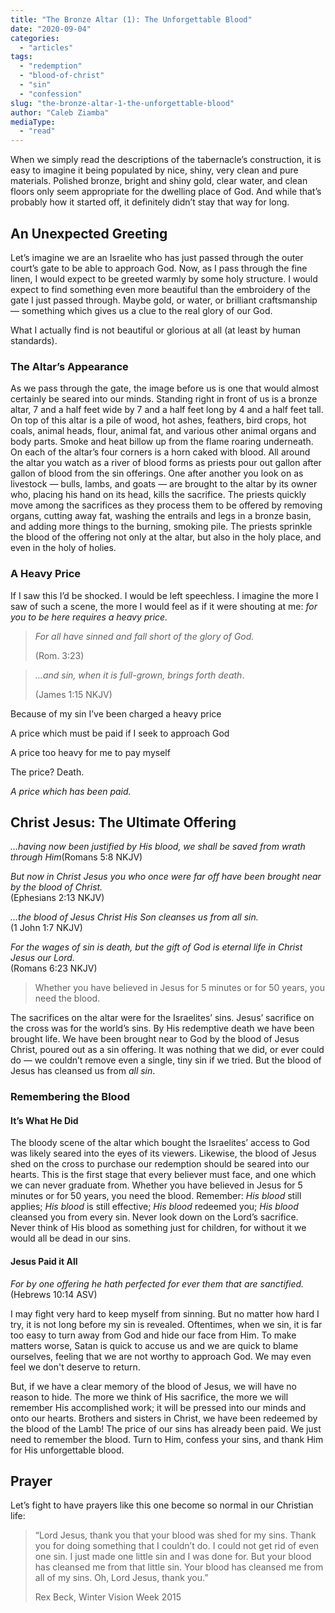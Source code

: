 ```yaml
---
title: "The Bronze Altar (1): The Unforgettable Blood"
date: "2020-09-04"
categories: 
  - "articles"
tags: 
  - "redemption"
  - "blood-of-christ"
  - "sin"
  - "confession"
slug: "the-bronze-altar-1-the-unforgettable-blood"
author: "Caleb Ziamba"
mediaType: 
  - "read"
---
```


When we simply read the descriptions of the tabernacle’s construction, it is easy to imagine it being populated by nice, shiny, very clean and pure materials. Polished bronze, bright and shiny gold, clear water, and clean floors only seem appropriate for the dwelling place of God. And while that’s probably how it started off, it definitely didn’t stay that way for long.

## An Unexpected Greeting

Let’s imagine we are an Israelite who has just passed through the outer court’s gate to be able to approach God. Now, as I pass through the fine linen, I would expect to be greeted warmly by some holy structure. I would expect to find something even more beautiful than the embroidery of the gate I just passed through. Maybe gold, or water, or brilliant craftsmanship — something which gives us a clue to the real glory of our God.

What I actually find is not beautiful or glorious at all (at least by human standards).

### The Altar’s Appearance

As we pass through the gate, the image before us is one that would almost certainly be seared into our minds. Standing right in front of us is a bronze altar, 7 and a half feet wide by 7 and a half feet long by 4 and a half feet tall. On top of this altar is a pile of wood, hot ashes, feathers, bird crops, hot coals, animal heads, flour, animal fat, and various other animal organs and body parts. Smoke and heat billow up from the flame roaring underneath. On each of the altar’s four corners is a horn caked with blood. All around the altar you watch as a river of blood forms as priests pour out gallon after gallon of blood from the sin offerings. One after another you look on as livestock — bulls, lambs, and goats — are brought to the altar by its owner who, placing his hand on its head, kills the sacrifice. The priests quickly move among the sacrifices as they process them to be offered by removing organs, cutting away fat, washing the entrails and legs in a bronze basin, and adding more things to the burning, smoking pile. The priests sprinkle the blood of the offering not only at the altar, but also in the holy place, and even in the holy of holies.

### A Heavy Price

If I saw this I’d be shocked. I would be left speechless. I imagine the more I saw of such a scene, the more I would feel as if it were shouting at me: _for you to be here requires a heavy price._

> _For all have sinned and fall short of the glory of God._
> 
> (Rom. 3:23)

> _...and sin, when it is full-grown, brings forth death_.
> 
> (James 1:15 NKJV)

Because of my sin I’ve been charged a heavy price

A price which must be paid if I seek to approach God

A price too heavy for me to pay myself

The price? Death.

_A price which has been paid._

## Christ Jesus: The Ultimate Offering

_...having now been justified by His blood, we shall be saved from wrath through Him_(Romans 5:8 NKJV)

_But now in Christ Jesus you who once were far off have been brought near by the blood of Christ._  
(Ephesians 2:13 NKJV)

_...the blood of Jesus Christ His Son cleanses us from all sin._  
(1 John 1:7 NKJV)

_For the wages of sin is death, but the gift of God is eternal life in Christ Jesus our Lord._  
(Romans 6:23 NKJV)

> Whether you have believed in Jesus for 5 minutes or for 50 years, you need the blood.

The sacrifices on the altar were for the Israelites’ sins. Jesus’ sacrifice on the cross was for the world’s sins. By His redemptive death we have been brought life. We have been brought near to God by the blood of Jesus Christ, poured out as a sin offering. It was nothing that we did, or ever could do — we couldn’t remove even a single, tiny sin if we tried. But the blood of Jesus has cleansed us from _all sin_.

### Remembering the Blood

#### It’s What He Did

The bloody scene of the altar which bought the Israelites’ access to God was likely seared into the eyes of its viewers. Likewise, the blood of Jesus shed on the cross to purchase our redemption should be seared into our hearts. This is the first stage that every believer must face, and one which we can never graduate from. Whether you have believed in Jesus for 5 minutes or for 50 years, you need the blood. Remember: _His blood_ still applies; _His blood_ is still effective; _His blood_ redeemed you; _His blood_ cleansed you from every sin. Never look down on the Lord’s sacrifice. Never think of His blood as something just for children, for without it we would all be dead in our sins.

#### Jesus Paid it All

_For by one offering he hath perfected for ever them that are sanctified._  
(Hebrews 10:14 ASV)

I may fight very hard to keep myself from sinning. But no matter how hard I try, it is not long before my sin is revealed. Oftentimes, when we sin, it is far too easy to turn away from God and hide our face from Him. To make matters worse, Satan is quick to accuse us and we are quick to blame ourselves, feeling that we are not worthy to approach God. We may even feel we don't deserve to return.

But, if we have a clear memory of the blood of Jesus, we will have no reason to hide. The more we think of His sacrifice, the more we will remember His accomplished work; it will be pressed into our minds and onto our hearts. Brothers and sisters in Christ, we have been redeemed by the blood of the Lamb! The price of our sins has already been paid. We just need to remember the blood. Turn to Him, confess your sins, and thank Him for His unforgettable blood.

## Prayer

Let’s fight to have prayers like this one become so normal in our Christian life:

> “Lord Jesus, thank you that your blood was shed for my sins. Thank you for doing something that I couldn’t do. I could not get rid of even one sin. I just made one little sin and I was done for. But your blood has cleansed me from that little sin. Your blood has cleansed me from all of my sins. Oh, Lord Jesus, thank you.”
> 
> Rex Beck, Winter Vision Week 2015
